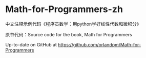 # Math-for-Programmers-zh
中文注释示例代码《程序员数学：用python学好线性代数和微积分》

原书代码：Source code for the book, Math for Programmers

Up-to-date on GitHub at https://github.com/orlandpm/Math-for-Programmers
